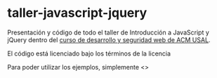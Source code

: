taller-javascript-jquery
========================

Presentación y código de todo el taller de Introducción a JavaScript y jQuery dentro del [curso de desarrollo y seguridad web de ACM USAL](usal.acm.org/jornadas).

El código está licenciado bajo los términos de la licencia []()

Para poder utilizar los ejemplos, simplemente <>